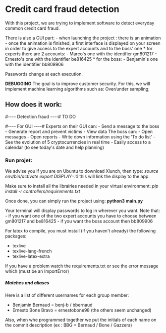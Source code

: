# Credit card fraud detection

With this project, we are trying to implement software to detect everyday common credit card fraud. 

There is also a GUI part:
    - when launching the project : there is an animation
    - once the animation is finished, a first interface is displayed on your screen in order to give access to the expert accounts and to the boss' one
        * for experts there are 2 accounts:
            - Marco's one with the identifier gm801217
            - Ernesto's one with the identifier be816425
        * for the boss:
            - Benjamin's one with the identifier bb809906

Passwords change at each execution.

**DEBUGGING** The goal is to improve customer security. For this, we will implement machine learning algorithms such as:
Over/under sampling;

## How does it work:

#---- Detection fraud ----#
TO DO 

#---- For GUI ----#
Experts on their GUI can:
    - Send a message to the boss
    - Generate report and prevent victims
    - View data
The boss can:
    - Open messages
    - Open reports
    - Write down information using the 'To do list'
    - See the evolution of 5 cryptocurrencies in real time
    - Easily access to a calendar (to see today's date and help planning)


### Run projet:
We advise you if you are on Ubuntu to download Xlunch, then type:
    *source env/bin/activate*
    *export DISPLAY=:0*
this will link the display to the app.

Make sure to install all the librairies needed in your virtual environment:
    *pip install -r controllers/requirements.txt*

Once done, you can simply run the project using:
    **python3 main.py**

Your terminal will display passwords to log in wherever you want. Note that:
    - if you want one of the two expert accounts you have to choose between gm801217 and be816425
    - if you want the boss account then bb809906

For latex to compile, you must install (if you haven't already) the following packages:
- texlive
- texlive-lang-french
- texlive-latex-extra

If you have a problem watch the requirements.txt or see the error message which (must be an ImportError)

##### Matches and aliases

Here is a list of different usernames for each group member:
- Benjamin Bernaud = benj-b / bbernaud
- Ernesto Bone Bravo = ernestobone98
(the others seem unchanged)

Also, when whe programmed together we put the initials of each name on the commit description (ex : BBG = Bernaud / Bone / Gazzera)
